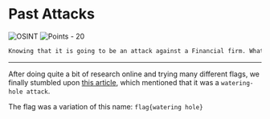 # Past Attacks

![OSINT](https://img.shields.io/badge/OSINT--00ffd4?style=for-the-badge) ![Points - 20](https://img.shields.io/badge/Points-20-9cf?style=for-the-badge)

```txt
Knowing that it is going to be an attack against a Financial firm. What is the type of attack that is likely to happen? Enter the answer as flag{word word}.
```

---

After doing quite a bit of research online and trying many different flags, we finally stumbled upon [this article](https://cybelangel.com/blog/cyberattack-targets-polands-banks/), which mentioned that it was a `watering-hole attack`.

The flag was a variation of this name: `flag{watering hole}`
